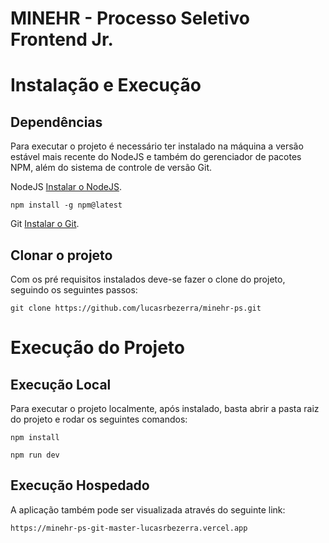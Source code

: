 # MINEHR - Processo Seletivo Frontend Jr.

# Instalação e Execução

## Dependências

Para executar o projeto é necessário ter instalado na máquina a versão estável mais recente do NodeJS e também do gerenciador de pacotes NPM, além do sistema de controle de versão Git.

NodeJS [Instalar o NodeJS](https://nodejs.org/en/).

```
npm install -g npm@latest
```

Git [Instalar o Git](https://git-scm.com/downloads).

## Clonar o projeto

Com os pré requisitos instalados deve-se fazer o clone do projeto, seguindo os seguintes passos:

```
git clone https://github.com/lucasrbezerra/minehr-ps.git
```

# Execução do Projeto

## Execução Local
Para executar o projeto localmente, após instalado, basta abrir a pasta raiz do projeto e rodar os seguintes comandos:

```
npm install
```

```
npm run dev
```

## Execução Hospedado
A aplicação também pode ser visualizada através do seguinte link:

```
https://minehr-ps-git-master-lucasrbezerra.vercel.app
```


